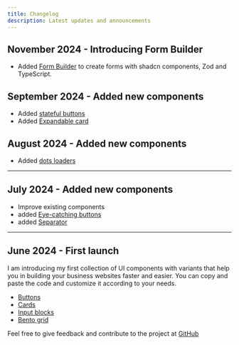 ```yaml
---
title: Changelog
description: Latest updates and announcements
---
```


## November 2024 - Introducing Form Builder

- Added [Form Builder](/form-builder) to create forms with shadcn components, Zod and TypeScript.

## September 2024 - Added new components

- Added [stateful buttons](/docs/stateful-buttons)
- Added [Expandable card](/docs/cards-interactive)

## August 2024 - Added new components

- Added [dots loaders](/docs/loader-dots)

---

## July 2024 - Added new components

- Improve existing components
- added [Eye-catching buttons](/docs/eye-catching-buttons)
- added [Separator](/docs/separator)

---

## June 2024 - First launch

I am introducing my first collection of UI components with variants that help you in building your business websites faster and easier. You can copy and paste the code and customize it according to your needs.

- [Buttons](/docs/base-button)
- [Cards](/docs/cards-simple)
- [Input blocks](/docs/inputs)
- [Bento grid](/docs/bento-4)

Feel free to give feedback and contribute to the project at [GitHub](https://github.com/Ali-Hussein-dev/indie-ui)
